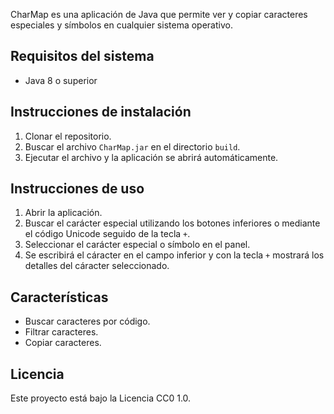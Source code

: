CharMap es una aplicación de Java que permite ver y copiar caracteres especiales y símbolos en cualquier sistema operativo.

## Requisitos del sistema

- Java 8 o superior

## Instrucciones de instalación

1. Clonar el repositorio.
2. Buscar el archivo `CharMap.jar` en el directorio `build`.
3. Ejecutar el archivo y la aplicación se abrirá automáticamente.

## Instrucciones de uso

1. Abrir la aplicación.
2. Buscar el carácter especial utilizando los botones inferiores o mediante el código Unicode seguido de la tecla `+`.
3. Seleccionar el carácter especial o símbolo en el panel.
4. Se escribirá el cáracter en el campo inferior y con la tecla `+` mostrará los detalles del cáracter seleccionado.

## Características

- Buscar caracteres por código.
- Filtrar caracteres.
- Copiar caracteres.

## Licencia

Este proyecto está bajo la Licencia CC0 1.0.
